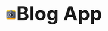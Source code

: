 <h1 align="center" style="font-size: 52px;" ><img height=30 src="https://github.com/anuragkanwar/BlogApp/blob/master/app/src/main/res/mipmap-xxxhdpi/ic_launcher.png">Blog App</h1>
